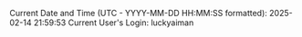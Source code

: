 Current Date and Time (UTC - YYYY-MM-DD HH:MM:SS formatted): 2025-02-14 21:59:53
Current User's Login: luckyaiman
